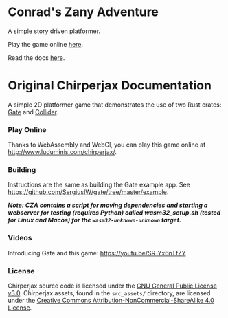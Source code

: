 # Conrad's Zany Adventure
A simple story driven platformer.

Play the game online [here](https://jpspadaro.github.io/cza/game).

Read the docs [here](https://jpspadaro.github.io/cza/cza).

# Original Chirperjax Documentation
A simple 2D platformer game that demonstrates the use of two Rust crates:
[Gate](https://crates.io/crates/gate) and [Collider](https://crates.io/crates/collider).

### Play Online

Thanks to WebAssembly and WebGl, you can play this game online at
<http://www.luduminis.com/chirperjax/>.

### Building

Instructions are the same as building the Gate example app.
See <https://github.com/SergiusIW/gate/tree/master/example>.

***Note: CZA contains a script for moving dependencies and starting a webserver for testing (requires Python) called wasm32_setup.sh (tested for Linux and Macos) for the `wasm32-unknown-unknown` target.***

### Videos

Introducing Gate and this game: https://youtu.be/SR-Yx6nTfZY

### License

Chirperjax source code is licensed under the
[GNU General Public License v3.0](https://www.gnu.org/licenses/gpl-3.0.en.html).
Chirperjax assets, found in the `src_assets/` directory, are licensed under the
[Creative Commons Attribution-NonCommercial-ShareAlike 4.0 License](https://creativecommons.org/licenses/by-nc-sa/4.0/).
